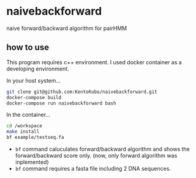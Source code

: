 # naivebackforward
naive forward/backward algorithm for pairHMM

## how to use

This program requires c++ environment.
I used docker container as a developing environment.

In your host system...
```bash
git clone git@github.com:KentoKubo/naivebackforward.git
docker-compose build
docker-compose run naivebackforward bash
```

In the container...
```bash
cd /workspace
make install
bf example/testseq.fa
```

- `bf` command caluculates forward/backward algorithm and shows the forward/backward score only. (now, only forward algorithm was inplemented)
- `bf` command requires a fasta file including 2 DNA sequences.
